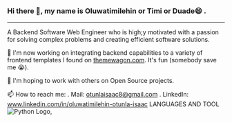 ### Hi there 👋, my name is Oluwatimilehin or Timi or Duade😄 .
_____________________________________________________________________
A Backend Software Web Engineer who is high;y motivated with a passion for solving complex problems and creating efficient software solutions.

🔭 I'm now working on integrating backend capabilities to a variety of frontend templates I found on [themewagon.com](https://themewagon.com/). It's fun (somebody save me 😭).

👯 I'm hoping to work with others on Open Source projects.

📫 How to reach me:
                    . Mail: otunlaisaac8@gmail.com
                    . LinkedIn: www.linkedin.com/in/oluwatimilehin-otunla-isaac
LANGUAGES AND TOOL
   ![Python Logo](https://www.python.org/static/img/python-logo.png), 


<!--
**Duade10/Duade10** is a ✨ _special_ ✨ repository because its `README.md` (this file) appears on your GitHub profile.

Here are some ideas to get you started:

- 🔭 I’m currently working on ...
- 🌱 I’m currently learning ...
- 👯 I’m looking to collaborate on ...
- 🤔 I’m looking for help with ...
- 💬 Ask me about ...
- 📫 How to reach me: ...
- 😄 Pronouns: ...
- ⚡ Fun fact: ...
-->
